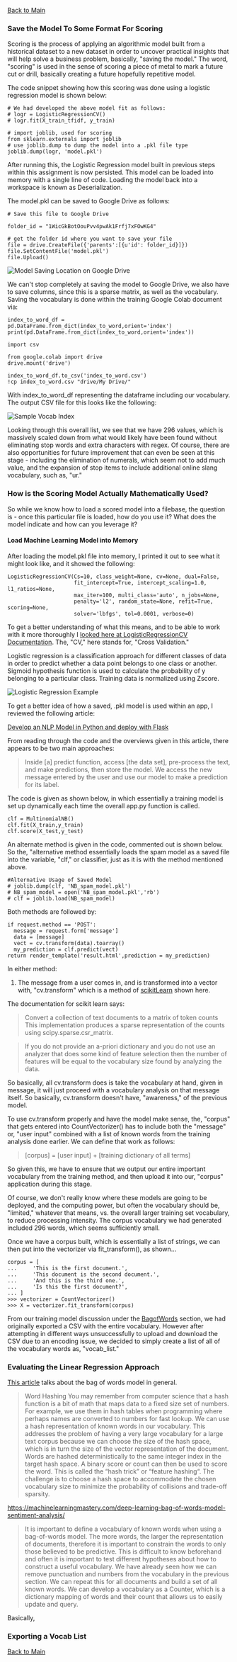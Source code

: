 [Back to Main](/README.md/)

### Save the Model To Some Format For Scoring

Scoring is the process of applying an algorithmic model built from a historical dataset to a new dataset in order to uncover practical insights that will help solve a business problem, basically, "saving the model." The word, "scoring" is used in the sense of scoring a piece of metal to mark a future cut or drill, basically creating a future hopefully repetitive model.

The code snippet showing how this scoring was done using a logistic regression model is shown below:

```
# We had developed the above model fit as follows:
# logr = LogisticRegressionCV()
# logr.fit(X_train_tfidf, y_train)

# import joblib, used for scoring
from sklearn.externals import joblib
# use joblib.dump to dump the model into a .pkl file type
joblib.dump(logr, 'model.pkl')
```

After running this, the Logistic Regression model built in previous steps within this assignment is now persisted. This model can be loaded into memory with a single line of code. Loading the model back into a workspace is known as Deserialization.

The model.pkl can be saved to Google Drive as follows:

```
# Save this file to Google Drive

folder_id = "1WicGkBotOouPvv4pwAk1Frfj7xFOwKG4"

# get the folder id where you want to save your file
file = drive.CreateFile({'parents':[{u'id': folder_id}]})
file.SetContentFile('model.pkl')
file.Upload()
```

![Model Saving Location on Google Drive](/assets/images/savingmodel.png)

We can't stop completely at saving the model to Google Drive, we also have to save columns, since this is a sparse matrix, as well as the vocabulary.  Saving the vocabulary is done within the training Google Colab document via:

```
index_to_word_df = pd.DataFrame.from_dict(index_to_word,orient='index')
print(pd.DataFrame.from_dict(index_to_word,orient='index'))

import csv

from google.colab import drive
drive.mount('drive')

index_to_word_df.to_csv('index_to_word.csv')
!cp index_to_word.csv "drive/My Drive/"

```

With index_to_word_df representing the dataframe including our vocabulary.  The output CSV file for this looks like the following:

![Sample Vocab Index](/assets/images/samplevocabindex.png)

Looking through this overall list, we see that we have 296 values, which is massively scaled down from what would likely have been found without eliminating stop words and extra characters with regex. Of course, there are also opportunities for future improvement that can even be seen at this stage - including the elimination of numerals, which seem not to add much value, and the expansion of stop items to include additional online slang vocabulary, such as, "ur."

### How is the Scoring Model Actually Mathematically Used?

So while we know how to load a scored model into a filebase, the question is - once this particular file is loaded, how do you use it?  What does the model indicate and how can you leverage it?

#### Load Machine Learning Model into Memory

After loading the model.pkl file into memory, I printed it out to see what it might look like, and it showed the following:

```
LogisticRegressionCV(Cs=10, class_weight=None, cv=None, dual=False,
                     fit_intercept=True, intercept_scaling=1.0, l1_ratios=None,
                     max_iter=100, multi_class='auto', n_jobs=None,
                     penalty='l2', random_state=None, refit=True, scoring=None,
                     solver='lbfgs', tol=0.0001, verbose=0)
```

To get a better understanding of what this means, and to be able to work with it more thoroughly I [looked here at LogisticRegressionCV Documentation](https://scikit-learn.org/stable/modules/generated/sklearn.linear_model.LogisticRegressionCV.html). The, "CV," here stands for, "Cross Validation."

Logistic regression is a classification approach for different classes of data in order to predict whether a data point belongs to one class or another. Sigmoid hypothesis function is used to calculate the probability of y belonging to a particular class. Training data is normalized using Zscore.

![Logistic Regression Example](/assets/images/logistiregression.png)

To get a better idea of how a saved, .pkl model is used within an app, I reviewed the following article:

[Develop an NLP Model in Python and deploy with Flask](https://towardsdatascience.com/develop-a-nlp-model-in-python-deploy-it-with-flask-step-by-step-744f3bdd7776)

From reading through the code and the overviews given in this article, there appears to be two main approaches:

> Inside [a] predict function, access [the data set], pre-process the text, and make predictions, then store the model. We access the new message entered by the user and use our model to make a prediction for its label.

The code is given as shown below, in which essentially a training model is set up dynamically each time the overall app.py function is called.

```
clf = MultinomialNB()
clf.fit(X_train,y_train)
clf.score(X_test,y_test)
```

An alternate method is given in the code, commented out is shown below. So the, "alternative method essentially loads the spam model as a saved file into the variable, "clf," or classifier, just as it is with the method mentioned above.

```
#Alternative Usage of Saved Model
# joblib.dump(clf, 'NB_spam_model.pkl')
# NB_spam_model = open('NB_spam_model.pkl','rb')
# clf = joblib.load(NB_spam_model)
```
Both methods are followed by:
```
if request.method == 'POST':
  message = request.form['message']
  data = [message]
  vect = cv.transform(data).toarray()
  my_prediction = clf.predict(vect)
return render_template('result.html',prediction = my_prediction)
```
In either method:

1. The message from a user comes in, and is transformed into a vector with, "cv.transform" which is a method of [scikitLearn](https://scikit-learn.org/stable/modules/generated/sklearn.feature_extraction.text.CountVectorizer.html) shown here.

The documentation for scikit learn says:

> Convert a collection of text documents to a matrix of token counts  This implementation produces a sparse representation of the counts using scipy.sparse.csr_matrix.

> If you do not provide an a-priori dictionary and you do not use an analyzer that does some kind of feature selection then the number of features will be equal to the vocabulary size found by analyzing the data.

So basically, all cv.transform does is take the vocabulary at hand, given in message, it will just proceed with a vocabulary analysis on that message itself. So basically, cv.transform doesn't have, "awareness," of the previous model.

To use cv.transform properly and have the model make sense, the, "corpus" that gets entered into CountVectorizer() has to include both the "message" or, "user input" combined with a list of known words from the training analysis done earlier.  We can define that work as follows:

> [corpus] = [user input] + [training dictionary of all terms]

So given this, we have to ensure that we output our entire important vocabulary from the training method, and then upload it into our, "corpus" application during this stage.

Of course, we don't really know where these models are going to be deployed, and the computing power, but often the vocabulary should be, "limited," whatever that means, vs. the overall larger training set vocabulary, to reduce processing intensity.  The corpus vocabulary we had generated included 296 words, which seems sufficiently small.

Once we have a corpus built, which is essentially a list of strings, we can then put into the vectorizer via fit_transform(), as shown...

```
corpus = [
...     'This is the first document.',
...     'This document is the second document.',
...     'And this is the third one.',
...     'Is this the first document?',
... ]
>>> vectorizer = CountVectorizer()
>>> X = vectorizer.fit_transform(corpus)

```
From our training model discussion under the [BagofWords](/readmesections/BagofWords.md) section, we had originally exported a CSV with the entire vocabulary. However after attempting in different ways unsuccessfully to upload and download the CSV due to an encoding issue, we decided to simply create a list of all of the vocabulary words as, "vocab_list."


### Evaluating the Linear Regression Approach

[This article](https://machinelearningmastery.com/gentle-introduction-bag-words-model/) talks about the bag of words model in general.

> Word Hashing
You may remember from computer science that a hash function is a bit of math that maps data to a fixed size set of numbers. For example, we use them in hash tables when programming where perhaps names are converted to numbers for fast lookup. We can use a hash representation of known words in our vocabulary. This addresses the problem of having a very large vocabulary for a large text corpus because we can choose the size of the hash space, which is in turn the size of the vector representation of the document. Words are hashed deterministically to the same integer index in the target hash space. A binary score or count can then be used to score the word. This is called the “hash trick” or “feature hashing“. The challenge is to choose a hash space to accommodate the chosen vocabulary size to minimize the probability of collisions and trade-off sparsity.

https://machinelearningmastery.com/deep-learning-bag-of-words-model-sentiment-analysis/

> It is important to define a vocabulary of known words when using a bag-of-words model. The more words, the larger the representation of documents, therefore it is important to constrain the words to only those believed to be predictive. This is difficult to know beforehand and often it is important to test different hypotheses about how to construct a useful vocabulary. We have already seen how we can remove punctuation and numbers from the vocabulary in the previous section. We can repeat this for all documents and build a set of all known words. We can develop a vocabulary as a Counter, which is a dictionary mapping of words and their count that allows us to easily update and query.

Basically,

### Exporting a Vocab List



[Back to Main](/README.md/)
